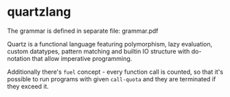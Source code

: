 # quartzlang

The grammar is defined in separate file: grammar.pdf

Quartz is a functional language featuring polymorphism, lazy evaluation, custom datatypes, pattern matching and builtin IO structure with do-notation that allow imperative programming.

Additionally there's `fuel` concept - every function call is counted, so that it's possible to run programs with given `call-quota` and they are terminated if they exceed it.

